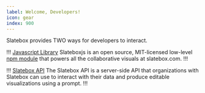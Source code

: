 ```yaml
---
label: Welcome, Developers!
icon: gear
index: 900
---
```


Slatebox provides TWO ways for developers to interact.

<!-- !!! [Slatebox App Development](./development.md)
The same code that powers Slatebox.com is available under the Elastic 2.0 License (Elv2) and is free and open for anyone to use and extend. You're welcome to use Slatebox for your own company's needs, host on your own servers, and use it in your own application as well, provided you adhere to the <a href="https://www.elastic.co/licensing/elastic-license" target="_blank">three simple limitations in the license</a>.

To set up your development environment to run and modify the Slatebox App, start with [Slatebox App Development](./development.md)!-->

!!! [Javascript Library](./JavascriptLibrary/readme.md)
Slateboxjs is an open source, MIT-licensed low-level <a href="https://www.npmjs.com/package/slateboxjs" target="_blank">npm module</a> that powers all the collaborative visuals at slatebox.com.
!!!

!!! [Slatebox API](./SlateboxAPI/readme.md)
The Slatebox API is a server-side API that organizations with Slatebox can use to interact with their data and produce editable visualizations using a prompt.
!!!

<!-- Not sure which to use? The Slatebox development guide will get the Slatebox.com app running on your machine quickly. Slateboxjs is a javascript library meant to be used at a lower level module for programmatic control of "slates" -- the library itself is included in the Slatebox App. -->
